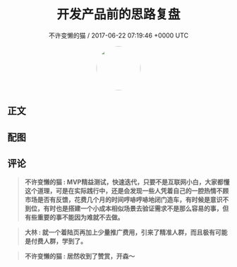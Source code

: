 <h1 align="center">开发产品前的思路复盘</h1>
<p align="center">
    <a>不许变懒的猫 / 2017-06-22 07:19:46 &#43;0000 UTC</a>
</p>

<div align="center">
    <img src="https://images.zsxq.com/FifUgrwrlRjBklYMlIEHu1P4TYxb?e=1590940799&amp;token=kIxbL07-8jAj8w1n4s9zv64FuZZNEATmlU_Vm6zD:wBt0z7mEvMjrHLyQxIrucWWf9ic=" width="100" height="100" style="border:1px solid;border-radius:50%; color:#ffffff"/>
</div>

## 正文

<div>

</div>

## 配图
<div class="image" align="center">

</div>

## 评论

<div align="left">
<div>

<blockquote >
<span> <strong>不许变懒的猫 : MVP精益测试，快速迭代，只要不是互联网小白，大家都懂这个道理，可是在实际践行中，还是会发现一些人凭着自己的一腔热情不顾市场是否有反馈，花费几个月的时间哼哧哼哧地闭门造车，有时候是意识不到位，有时也是搭建一个小成本相似场景去验证需求不是那么容易的事，但有些重要的事不能因为难就不去做。 </strong></span>
</blockquote>

<blockquote >
<span> <strong>大林 : 就一个着陆页再加上少量推广费用，引来了精准人群，而且极有可能是付费人群，学到了。 </strong></span>
</blockquote>

<blockquote >
<span> <strong>不许变懒的猫 : 居然收到了赞赏，开森～ </strong></span>
</blockquote>

</div>
</div>